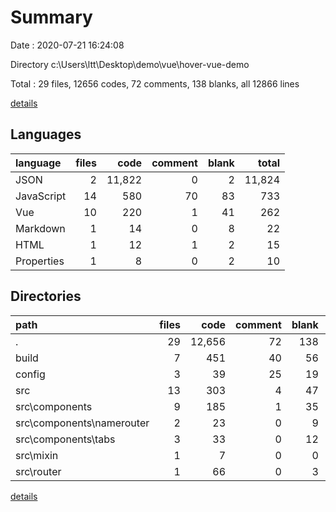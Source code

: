 # Summary

Date : 2020-07-21 16:24:08

Directory c:\Users\ltt\Desktop\demo\vue\hover-vue-demo

Total : 29 files,  12656 codes, 72 comments, 138 blanks, all 12866 lines

[details](details.md)

## Languages
| language | files | code | comment | blank | total |
| :--- | ---: | ---: | ---: | ---: | ---: |
| JSON | 2 | 11,822 | 0 | 2 | 11,824 |
| JavaScript | 14 | 580 | 70 | 83 | 733 |
| Vue | 10 | 220 | 1 | 41 | 262 |
| Markdown | 1 | 14 | 0 | 8 | 22 |
| HTML | 1 | 12 | 1 | 2 | 15 |
| Properties | 1 | 8 | 0 | 2 | 10 |

## Directories
| path | files | code | comment | blank | total |
| :--- | ---: | ---: | ---: | ---: | ---: |
| . | 29 | 12,656 | 72 | 138 | 12,866 |
| build | 7 | 451 | 40 | 56 | 547 |
| config | 3 | 39 | 25 | 19 | 83 |
| src | 13 | 303 | 4 | 47 | 354 |
| src\components | 9 | 185 | 1 | 35 | 221 |
| src\components\namerouter | 2 | 23 | 0 | 9 | 32 |
| src\components\tabs | 3 | 33 | 0 | 12 | 45 |
| src\mixin | 1 | 7 | 0 | 0 | 7 |
| src\router | 1 | 66 | 0 | 3 | 69 |

[details](details.md)